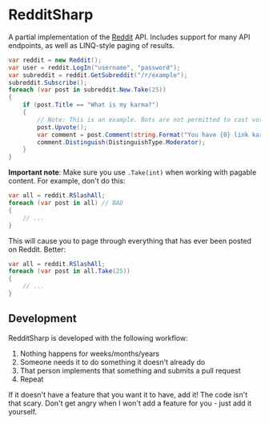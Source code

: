 # RedditSharp

A partial implementation of the [Reddit](http://reddit.com) API. Includes support for many API endpoints, as well as
LINQ-style paging of results.

```csharp
var reddit = new Reddit();
var user = reddit.LogIn("username", "password");
var subreddit = reddit.GetSubreddit("/r/example");
subreddit.Subscribe();
foreach (var post in subreddit.New.Take(25))
{
    if (post.Title == "What is my karma?")
    {
        // Note: This is an example. Bots are not permitted to cast votes automatically.
        post.Upvote();
        var comment = post.Comment(string.Format("You have {0} link karma!", post.Author.LinkKarma));
        comment.Distinguish(DistinguishType.Moderator);
    }
}
```

**Important note**: Make sure you use `.Take(int)` when working with pagable content. For example, don't do this:

```csharp
var all = reddit.RSlashAll;
foreach (var post in all) // BAD
{
    // ...
}
```

This will cause you to page through everything that has ever been posted on Reddit. Better:

```csharp
var all = reddit.RSlashAll;
foreach (var post in all.Take(25))
{
    // ...
}
```

## Development

RedditSharp is developed with the following workflow:

1. Nothing happens for weeks/months/years
2. Someone needs it to do something it doesn't already do
3. That person implements that something and submits a pull request
4. Repeat

If it doesn't have a feature that you want it to have, add it! The code isn't that scary. Don't get angry
when I won't add a feature for you - just add it yourself.
